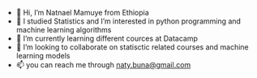 - 👋 Hi, I’m Natnael Mamuye from Ethiopia 
- 👀 I studied Statistics and I’m interested in python programming and machine learning algorithms 
- 🌱 I’m currently learning different cources at Datacamp
- 💞️ I’m looking to collaborate on statisctic related courses and machine learning models
- 📫 you can reach me through naty.buna@gmail.com

<!---
Naty-12/Naty-12 is a ✨ special ✨ repository because its `README.md` (this file) appears on your GitHub profile.
You can click the Preview link to take a look at your changes.
--->
